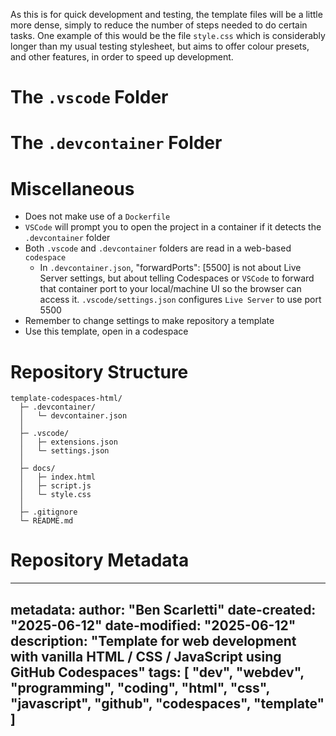 As this is for quick development and testing, the template files will be a little more dense, simply to reduce the number of steps needed to do certain tasks. One example of this would be the file `style.css` which is considerably longer than my usual testing stylesheet, but aims to offer colour presets, and other features, in order to speed up development.

# The `.vscode` Folder
# The `.devcontainer` Folder

# Miscellaneous
- Does not make use of a `Dockerfile`
- `VSCode` will prompt you to open the project in a container if it detects the `.devcontainer` folder
- Both `.vscode` and `.devcontainer` folders are read in a web-based `codespace`
  - In `.devcontainer.json`, "forwardPorts": [5500] is not about Live Server settings, but about telling Codespaces or `VSCode` to forward that container port to your local/machine UI so the browser can access it. `.vscode/settings.json` configures `Live Server` to use port 5500
- Remember to change settings to make repository a template
- Use this template, open in a codespace

# Repository Structure
```text
template-codespaces-html/
  ├─ .devcontainer/
  │   └─ devcontainer.json
  │
  ├─ .vscode/
  │   ├─ extensions.json
  │   └─ settings.json
  │
  ├─ docs/
  │   ├─ index.html
  │   ├─ script.js
  │   └─ style.css
  │
  ├─ .gitignore
  └─ README.md
```




# Repository Metadata
---
metadata:
  author: "Ben Scarletti"
  date-created: "2025-06-12"
  date-modified: "2025-06-12"
  description: "Template for web development with vanilla HTML / CSS / JavaScript using GitHub Codespaces"
  tags: [
    "dev", "webdev", "programming", "coding", "html", "css", "javascript", "github", "codespaces", "template"
  ]
---